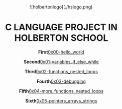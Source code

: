 <center>![holbertonlogo](./hslogo.png)<cener>

# C LANGUAGE PROJECT IN HOLBERTON SCHOOL

**First**[0x00-hello_world](https://github.com/julien3641/holbertonschool-low_level_programming/tree/main/0x00-hello_world)

**Second**[0x01-variables_if_else_while](https://github.com/julien3641/holbertonschool-low_level_programming/tree/main/0x01-variables_if_else_while)

**Third**[0x02-functions_nested_loops](https://github.com/julien3641/holbertonschool-low_level_programming/tree/main/0x02-functions_nested_loops)

**Fourth**[0x03-debugging](https://github.com/julien3641/holbertonschool-low_level_programming/tree/main/0x03-debugging)

**Fifth**[0x04-more_functions_nested_loops](https://github.com/julien3641/holbertonschool-low_level_programming/tree/main/0x04-more_functions_nested_loops)

**Sixth**[0x05-pointers_arrays_strings](https://github.com/julien3641/holbertonschool-low_level_programming/tree/main/0x05-pointers_arrays_strings)



